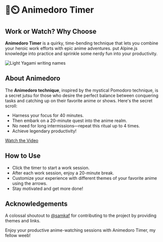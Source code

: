 # 👺⏲️ Animedoro Timer
## Work or Watch? Why Choose

**Animedoro Timer** is a quirky, time-bending technique that lets you combine your heroic work efforts with epic anime adventures. put Alpine.js knowledge into practice and sprinkle some nerdy fun into your productivity.

![Light Yagami writing names](https://media.giphy.com/media/H9GdRg90WerxC/giphy.gif)

## About Animedoro

The **Animedoro technique**, inspired by the mystical Pomodoro technique, is a secret jutsu for those who desire the perfect balance between conquering tasks and catching up on their favorite anime or shows. Here's the secret scroll:

- Harness your focus for 40 minutes.
- Then embark on a 20-minute quest into the anime realm.
- No need for long intermissions—repeat this ritual up to 4 times.
- Achieve legendary productivity!

[Watch the Video](https://www.youtube.com/embed/bUjGZJIgse0)

## How to Use

- Click the timer to start a work session.
- After each work session, enjoy a 20-minute break.
- Customize your experience with different themes of your favorite anime using the arrows.
- Stay motivated and get more done!

## Acknowledgements

A colossal shoutout to [@samkaf](https://github.com/SamuelKaf) for contributing to the project by providing themes and links.

Enjoy your productive anime-watching sessions with Animedoro Timer, my fellow weeb!
